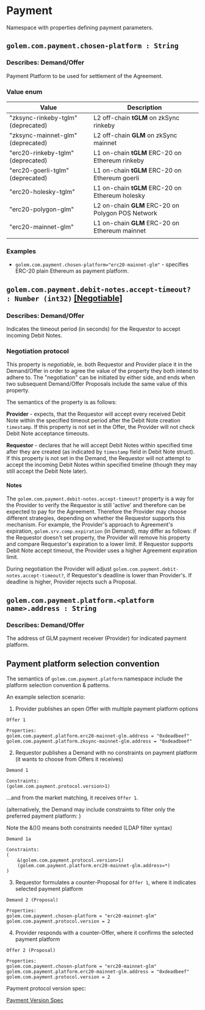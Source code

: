 # Payment
Namespace with properties defining payment parameters. 

## `golem.com.payment.chosen-platform : String`

### Describes: Demand/Offer

Payment Platform to be used for settlement of the Agreement.

### Value enum
| Value                              | Description                                       |
|------------------------------------|---------------------------------------------------|
| "zksync-rinkeby-tglm" (deprecated) | L2 off-chain **tGLM** on zkSync rinkeby           |
| "zksync-mainnet-glm" (deprecated)  | L2 off-chain **GLM** on zkSync mainnet            |
| "erc20-rinkeby-tglm" (deprecated)  | L1 on-chain **tGLM** ERC-20 on Ethereum rinkeby   |
| "erc20-goerli-tglm" (deprecated)   | L1 on-chain **tGLM** ERC-20 on Ethereum goerli    |
| "erc20-holesky-tglm"               | L1 on-chain **tGLM** ERC-20 on Ethereum holesky   |
| "erc20-polygon-glm"                | L2 on-chain **GLM** ERC-20 on Polygon POS Network |
| "erc20-mainnet-glm"                | L1 on-chain **GLM** ERC-20 on Ethereum mainnet    |
|                                    |                                                   |

### **Examples**
* `golem.com.payment.chosen-platform="erc20-mainnet-glm"` - specifies ERC-20 plain Ethereum as payment platform.

## `golem.com.payment.debit-notes.accept-timeout? : Number (int32)` [[Negotiable]](/standards/README.md#fact-vs-negotiable-properties)

### Describes: Demand/Offer

Indicates the timeout period (in seconds) for the Requestor to accept incoming Debit Notes.

### Negotiation protocol

This property is *negotiable*, ie. both Requestor and Provider place it in the Demand/Offer in order to agree the value of the property they both intend to adhere to. The "negotiation" can be initiated by either side, and ends when two subsequent Demand/Offer Proposals include the same value of this property.

The semantics of the property is as follows:

**Provider** - expects, that the Requestor will accept every received Debit Note within the specified timeout period after the Debit Note creation `timestamp`. If this property is not set in the Offer, the Provider will not check Debit Note acceptance timeouts.

**Requestor** - declares that he will accept Debit Notes within specified time after they are created (as indicated by `timestamp` field in Debit Note struct). If this property is not set in the Demand, the Requestor will not attempt to accept the incoming Debit Notes within specified timeline (though they may still accept the Debit Note later).

#### Notes

The `golem.com.payment.debit-notes.accept-timeout?` property is a way for the Provider to verify the Requestor is still 'active' and therefore can be expected to pay for the Agreement. Therefore the Provider may choose different strategies, depending on whether the Requestor supports this mechanism. For example, the Provider's approach to Agreement's expiration, `golem.srv.comp.expiration` (in Demand), may differ as follows: if the Requestor doesn't set property, the Provider will remove his property and compare Requestor's expiration to a lower limit. If Requestor supports Debit Note accept timeout, the Provider uses a higher Agreement expiration limit.

During negotiation the Provider will adjust `golem.com.payment.debit-notes.accept-timeout?`, if Requestor's deadline is lower than Provider's. If deadline is higher, Provider rejects such a Proposal.

## `golem.com.payment.platform.<platform name>.address : String`

### Describes: Demand/Offer

The address of GLM payment receiver (Provider) for indicated payment platform.

## Payment platform selection convention

The semantics of `golem.com.payment.platform` namespace include the platform selection convention & patterns. 

An example selection scenario:

1. Provider publishes an open Offer with multiple payment platform options 
```
Offer 1

Properties:
golem.com.payment.platform.erc20-mainnet-glm.address = "0xdeadbeef"
golem.com.payment.platform.zksync-mainnet-glm.address = "0xdeadbeef"
```

2. Requestor publishes a Demand with no constraints on payment platform (it wants to choose from Offers it receives)

```
Demand 1

Constraints:
(golem.com.payment.protocol.version>1)
```
...and from the market matching, it receives `Offer 1`.

(alternatively, the Demand may include constraints to filter only the preferred payment platform: )

Note the &()() means both constraints needed (LDAP filter syntax)
```
Demand 1a

Constraints:
(
    &(golem.com.payment.protocol.version>1)
    (golem.com.payment.platform.erc20-mainnet-glm.address=*)
)
```

3. Requestor formulates a counter-Proposal for `Offer 1`, where it indicates selected payment platform
```
Demand 2 (Proposal)

Properties:
golem.com.payment.chosen-platform = "erc20-mainnet-glm"
golem.com.payment.protocol.version = 2
```

4. Provider responds with a counter-Offer, where it confirms the selected payment platform
```
Offer 2 (Proposal)

Properties:
golem.com.payment.chosen-platform = "erc20-mainnet-glm"
golem.com.payment.platform.erc20-mainnet-glm.address = "0xdeadbeef"
golem.com.payment.protocol.version = 2
```

Payment protocol version spec:

[Payment Version Spec](../../../spec/payment_version.md)
